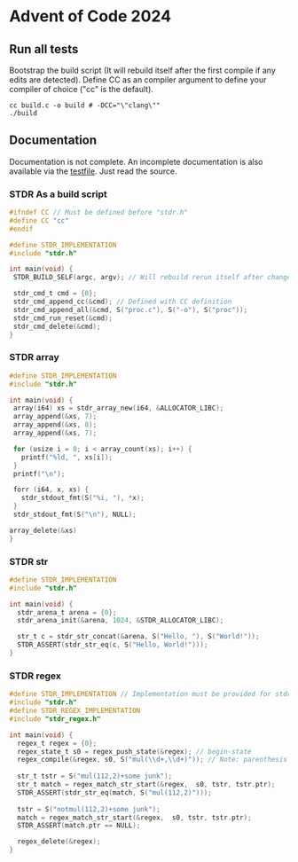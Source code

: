 # Advent of Code 2024

## Run all tests
Bootstrap the build script (It will rebuild itself after the first compile if any edits are detected). Define CC as an compiler argument to define your compiler of choice ("cc" is the default).
```console
cc build.c -o build # -DCC="\"clang\""
./build
```

## Documentation

Documentation is not complete. An incomplete documentation is also available via the [testfile](tests/test.c). Just read the source.

### STDR As a build script 
 ```c
#ifndef CC // Must be defined before "stdr.h"
#define CC "cc"
#endif

#define STDR_IMPLEMENTATION
#include "stdr.h"

int main(void) {
  STDR_BUILD_SELF(argc, argv); // Will rebuild rerun itself after changes in the script.

  stdr_cmd_t cmd = {0};
  stdr_cmd_append_cc(&cmd); // Defined with CC definition
  stdr_cmd_append_all(&cmd, S("proc.c"), S("-o"), S("proc"));
  stdr_cmd_run_reset(&cmd);
  stdr_cmd_delete(&cmd);
}
```

### STDR array
 ```c
#define STDR_IMPLEMENTATION
#include "stdr.h"

int main(void) {
  array(i64) xs = stdr_array_new(i64, &ALLOCATOR_LIBC);
  array_append(&xs, 7);
  array_append(&xs, 8);
  array_append(&xs, 7);

  for (usize i = 0; i < array_count(xs); i++) {
    printf("%ld, ", xs[i]);
  }
  printf("\n");

  forr (i64, x, xs) {
    stdr_stdout_fmt(S("%i, "), *x);
  }
  stdr_stdout_fmt(S("\n"), NULL);

 array_delete(&xs)
}
```

### STDR str
```c
#define STDR_IMPLEMENTATION
#include "stdr.h"

int main(void) {
  stdr_arena_t arena = {0};
  stdr_arena_init(&arena, 1024, &STDR_ALLOCATOR_LIBC);

  str_t c = stdr_str_concat(&arena, S("Hello, "), S("World!"));
  STDR_ASSERT(stdr_str_eq(c, S("Hello, World!")));
}
```

### STDR regex
```c
#define STDR_IMPLEMENTATION // Implementation must be provided for stdr_regex.h
#include "stdr.h"
#define STDR_REGEX_IMPLEMENTATION
#include "stdr_regex.h"

int main(void) {
  regex_t regex = {0};
  regex_state_t s0 = regex_push_state(&regex); // begin-state
  regex_compile(&regex, s0, S("mul(\\d+,\\d+)")); // Note: parenthesis are character literals
  
  str_t tstr = S("mul(112,2)+some junk");
  str_t match = regex_match_str_start(&regex,  s0, tstr, tstr.ptr);
  STDR_ASSERT(stdr_str_eq(match, S("mul(112,2)")));
  
  tstr = S("notmul(112,2)+some junk");
  match = regex_match_str_start(&regex,  s0, tstr, tstr.ptr);
  STDR_ASSERT(match.ptr == NULL);

  regex_delete(&regex);
}
```

